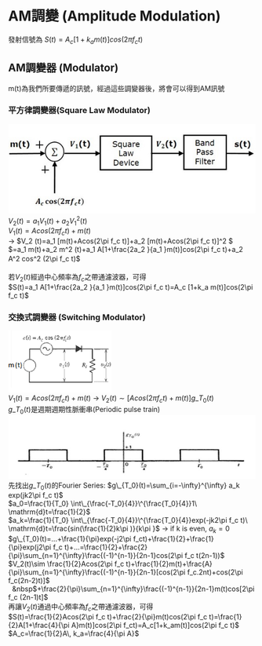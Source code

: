 # AM調變 (Amplitude Modulation)
發射信號為 $S(t)=A_c [1+k_a m(t)]cos(2\pi f_c t)$

## AM調變器 (Modulator)
m(t)為我們所要傳遞的訊號，經過這些調變器後，將會可以得到AM訊號
### 平方律調變器(Square Law Modulator) </br>
![square_modulator](https://github.com/ChenBlue/Communication-System-Note/blob/master/AM/square_modulator.jpg) </br>
$V_2 (t)=a_1 V_1 (t)+a_2 V_1 ^2 (t)$ </br>
$V_1 (t)=Acos(2\pi f_c t)+m(t)$ </br>
→ $V_2 (t)=a_1 [m(t)+Acos(2\pi f_c t)]+a_2 [m(t)+Acos(2\pi f_c t)]^2 $ </br>
$=a_1 m(t)+a_2 m^2 (t)+a_1 A[1+\frac{2a_2 }{a_1 }m(t)]cos(2\pi f_c t)+a_2 A^2 cos^2 (2\pi f_c t)$　</br>
</br>
若$V_2 (t)$經過中心頻率為$f_c$之帶通濾波器，可得 </br>
$S(t)=a_1 A[1+\frac{2a_2 }{a_1 }m(t)]cos(2\pi f_c t)=A_c [1+k_a m(t)]cos(2\pi f_c t)$

### 交換式調變器 (Switching Modulator)
![swithcing_modulator](https://github.com/ChenBlue/Communication-System-Note/blob/master/AM/switching-modulator.png) </br>
$V_1 (t)=A cos(2\pi f_c t)+m(t)$ → $V_2(t)\sim [Acos(2\pi f_c t)+m(t)]g\_{T_0} (t)$ </br>
$g\_{T_0} (t)$是週期週期性脈衝串(Periodic pulse train) </br>
![swithcing_modulator](https://github.com/ChenBlue/Communication-System-Note/blob/master/AM/periodic_pulse_train.jpg) </br>
先找出$g\_{T_0}(t)$的Fourier Series: $g\_{T_0}(t)=\sum_{i=-\infty}^{\infty} a_k exp(jk2\pi f_c t)$ </br>
$a_0=\frac{1}{T_0}  \int\_{\frac{-T_0}{4}}\^{\frac{T_0}{4}}1\ \mathrm{d}t=\frac{1}{2}$</br>
$a_k=\frac{1}{T_0}  \int\_{\frac{-T_0}{4}}\^{\frac{T_0}{4}}exp(-jk2\pi f_c t)\ \mathrm{d}t=\frac{sin(\frac{1}{2}k\pi )}{k\pi }$ → if k is even, $a_k=0$ </br>
$g\_{T_0}(t)=...+\frac{1}{\pi}exp(-j2\pi f_ct)+\frac{1}{2}+\frac{1}{\pi}exp(j2\pi f_c t)+...=\frac{1}{2}+\frac{2}{\pi}\sum_{n=1}^{\infty}\frac{(-1)^{n-1}}{2n-1}cos(2\pi f_c t(2n-1))$ </br>
$V_2(t)\sim \frac{1}{2}Acos(2\pi f_c t)+\frac{1}{2}m(t)+\frac{A}{\pi}\sum_{n=1}^{\infty}\frac{(-1)^{n-1}}{2n-1}[cos(2\pi f_c.2nt)+cos(2\pi f_c(2n-2)t)]$ </br>
   &nbsp$+\frac{2}{\pi}\sum_{n=1}^{\infty}\frac{(-1)^{n-1}}{2n-1}m(t)cos[2\pi f_c (2n-1)t]$ </br>
再讓$V_2(t)$通過中心頻率為$f_c$之帶通濾波器，可得</br>
$S(t)=\frac{1}{2}Acos(2\pi f_c t)+\frac{2}{\pi}m(t)cos(2\pi f_c t)=\frac{1}{2}A[1+\frac{4}{\pi A}m(t)]cos(2\pi f_ct)=A_c[1+k_am(t)]cos(2\pi f_c t)$ </br>
$A_c=\frac{1}{2}A\, k_a=\frac{4}{\pi A}$
